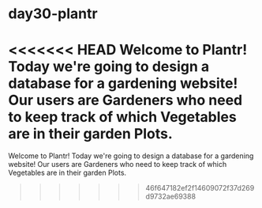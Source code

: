 # day30-plantr

<<<<<<< HEAD
Welcome to Plantr! Today we're going to design a database for a gardening website! Our users are Gardeners who need to keep track of which Vegetables are in their garden Plots.
=======
Welcome to Plantr! Today we're going to design a database for a gardening website! Our users are Gardeners who need to keep track of which Vegetables are in their garden Plots.
>>>>>>> 46f647182ef2f14609072f37d269d9732ae69388
